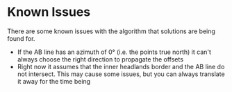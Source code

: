 # Known Issues

There are some known issues with the algorithm that solutions are being found for.

* If the AB line has an azimuth of 0&deg; (i.e. the points true north) it can't always choose the right direction to propagate the offsets
* Right now it assumes that the inner headlands border and the AB line do not intersect. This may cause some issues, but you can always translate it away for the time being